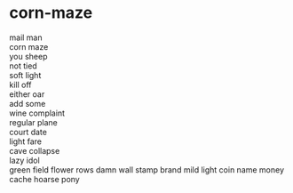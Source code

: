 # corn-maze

mail man  
corn maze  
you sheep  
not tied  
soft light  
kill off  
either oar  
add some  
wine complaint  
regular plane  
court date  
light fare  
cave collapse  
lazy idol  
green field
flower rows
damn wall
stamp brand
mild light
coin name
money cache
hoarse pony
